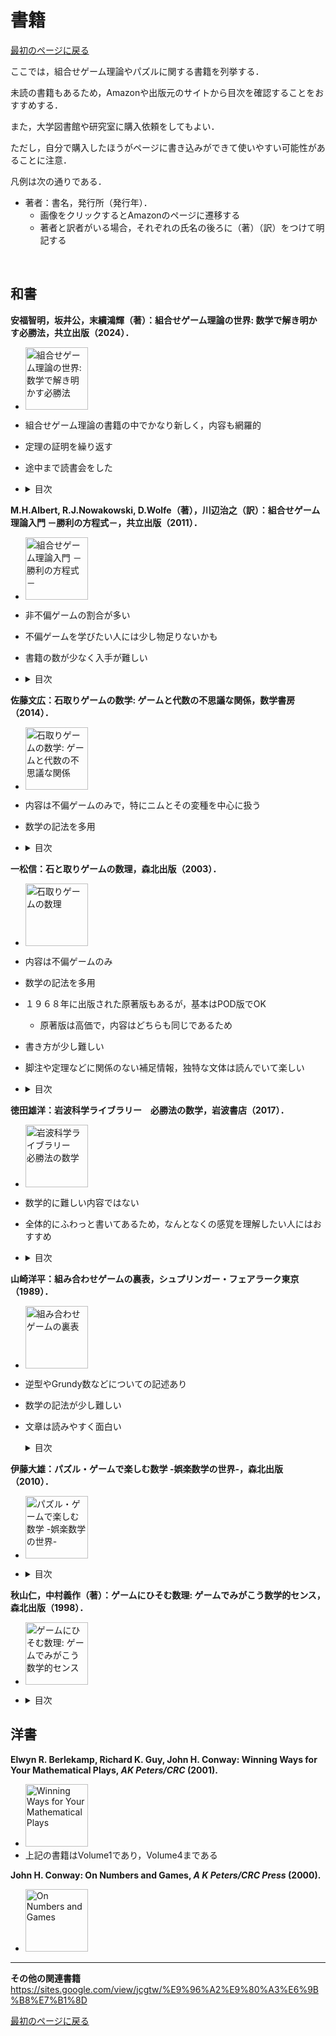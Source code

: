 # 書籍

<a href="../readme.md?id=book">最初のページに戻る</a>

ここでは，組合せゲーム理論やパズルに関する書籍を列挙する．

未読の書籍もあるため，Amazonや出版元のサイトから目次を確認することをおすすめする．

また，大学図書館や研究室に購入依頼をしてもよい．

ただし，自分で購入したほうがページに書き込みができて使いやすい可能性があることに注意．

凡例は次の通りである．
- 著者：書名，発行所（発行年）．
    - 画像をクリックするとAmazonのページに遷移する
    - 著者と訳者がいる場合，それぞれの氏名の後ろに（著）（訳）をつけて明記する
<br>

## 和書

**安福智明，坂井公，末續鴻輝（著）：組合せゲーム理論の世界: 数学で解き明かす必勝法，共立出版（2024）．**
- <a href="https://www.amazon.co.jp/dp/4320115589" target="_blank"><img src="https://m.media-amazon.com/images/I/71K0LYzowyL._SY522_.jpg" alt="組合せゲーム理論の世界: 数学で解き明かす必勝法" width="100"></a>
- 組合せゲーム理論の書籍の中でかなり新しく，内容も網羅的
- 定理の証明を繰り返す
- 途中まで読書会をした
- 
    <details>
    <summary>目次</summary>

    </details>

**M.H.Albert, R.J.Nowakowski, D.Wolfe（著），川辺治之（訳）：組合せゲーム理論入門 －勝利の方程式－，共立出版（2011）．**
- <a href="https://www.amazon.co.jp/dp/432001975X" target="_blank"><img src="https://m.media-amazon.com/images/I/51tjC1JCE7L.jpg" alt="組合せゲーム理論入門 －勝利の方程式－" width="100"></a>
- 非不偏ゲームの割合が多い
- 不偏ゲームを学びたい人には少し物足りないかも
- 書籍の数が少なく入手が難しい
- 
    <details>
    <summary>目次</summary>

    </details>

**佐藤文広：石取りゲームの数学: ゲームと代数の不思議な関係，数学書房（2014）．**
- <a href="https://www.amazon.co.jp/dp/490334276X" target="_blank"><img src="https://m.media-amazon.com/images/I/61i3avoBPQL._SY522_.jpg" alt="石取りゲームの数学: ゲームと代数の不思議な関係" width="100"></a>
- 内容は不偏ゲームのみで，特にニムとその変種を中心に扱う
- 数学の記法を多用
- 
    <details>
    <summary>目次</summary>

    第1章 三山くずし

    第2章 三山くずしを一般化する

    第3章 ゲームの和とニム和

    第4章 ニム変奏曲

    第5章 制限ニムとグランディ数列

    第6章 山の分割を許すニム

    第7章 ニム積とゲーム

    第8章 ポセット上のコイン裏返しゲームとその積

    第9章 チャヌシッチ(ワイトホフの二山くずし)

    第10章 マヤゲーム

    第11章 ハッケンブッシュ

    第 12 章 最後は負けるが勝ち
    </details>

**一松信：石と取りゲームの数理，森北出版（2003）．**
- <a href="https://www.amazon.co.jp/dp/462701029X" target="_blank"><img src="https://m.media-amazon.com/images/I/41kVx1bRi6L.jpg" alt="石取りゲームの数理" width="100"></a>
- 内容は不偏ゲームのみ
- 数学の記法を多用
- １９６８年に出版された原著版もあるが，基本はPOD版でOK
    - 原著版は高価で，内容はどちらも同じであるため
- 書き方が少し難しい
- 脚注や定理などに関係のない補足情報，独特な文体は読んでいて楽しい
- 
    <details>
    <summary>目次</summary>

    １章　三山崩し
    
    ２章　ニム(拡張と変形)
    
    ３章　糸切りゲームとドーソンのゲーム
    
    ４章　基本定理
    
    ５章　G数の周期性
    
    ６章　チャヌシッツィ
    
    ７章　佐藤のゲーム
    
    ８章　逆形のゲーム
    
    付録１　数学的帰納法
    
    付録２　二進法と二進加法
    
    付録３　計算機と石とりゲーム
    </details>

**徳田雄洋：岩波科学ライブラリー　必勝法の数学，岩波書店（2017）．**
- <a href="https://www.amazon.co.jp/dp/4000296639" target="_blank"><img src="https://m.media-amazon.com/images/I/71A+GL2btiL._SY522_.jpg" alt="岩波科学ライブラリー　必勝法の数学" width="100"></a>
- 数学的に難しい内容ではない
- 全体的にふわっと書いてあるため，なんとなくの感覚を理解したい人にはおすすめ
- 
    <details>
    <summary>目次</summary>

    はじめに――もはや人間はコンピュータに勝てない？
    １章　チェスの勝敗は，先手・後手を決めた時点で決まる
    
    ２章　2山くずしで，山のサイズが同じなら後手必勝，違えば先手必勝
    
    ３章　役割区別なしの交互型ゲームはあるサイズの1山くずしと等価
    
    ４章　2人のチェスのチャンピオンと同時対戦して1人に負けない方法がある
    
    ５章　2者択一予言の的中率を一定値に保証できる
    
    ６章　相手も自分も合理的に行動するなら両者の選択は予測できるか
    
    ７章　慎重な投資と大胆な投資はどちらがよいか
    
    ８章　会社合併問題は合計人数最小の2社を合併すればよい
    
    ９章　理想的なコンピュータも勝てない判定ゲームが存在する
    
    おわりに――21世紀，そしてこれからの必勝法
    </details>

**山崎洋平：組み合わせゲームの裏表，シュプリンガー・フェアラーク東京（1989）．**
- <a href="https://www.amazon.co.jp/dp/4431705481" target="_blank"><img src="https://m.media-amazon.com/images/I/41V4usCBVJL.jpg" alt="組み合わせゲームの裏表" width="100"></a>
- 逆型やGrundy数などについての記述あり
- 数学の記法が少し難しい
- 文章は読みやすく面白い
    <details>
    <summary>目次</summary>

    第Ⅰ部　分割ゲーム
    
        第１章　シャノンのゲームとその仲間たち
    
        第２章　分割ゲーム
    
        第３章　ヘックス詳伝
    
    第Ⅱ部　石取りゲーム
    
        第４章　石取りゲーム
    
        第５章　石取りゲームのいろいろ
    
    第Ⅲ部　その他のゲーム
    
        第６章　ゲームの理論と碁，配置ゲーム
    
        第７書　チェスの終盤
    
    補充
    </details>

**伊藤大雄：パズル・ゲームで楽しむ数学 -娯楽数学の世界-，森北出版（2010）．**
- <a href="https://www.amazon.co.jp/dp/4627017715" target="_blank"><img src="https://m.media-amazon.com/images/I/61UitvUbz1L.jpg" alt="パズル・ゲームで楽しむ数学 -娯楽数学の世界-" width="100"></a>
- 
    <details>
    <summary>目次</summary>

    </details>


**秋山仁，中村義作（著）：ゲームにひそむ数理: ゲームでみがこう数学的センス，森北出版（1998）．**
- <a href="https://www.amazon.co.jp/dp/4627016514" target="_blank"><img src="https://m.media-amazon.com/images/I/91K5z02kd3L._SY522_.jpg" alt="ゲームにひそむ数理: ゲームでみがこう数学的センス" width="100"></a>
- 
    <details>
    <summary>目次</summary>

    １章　天秤問題
    ２章　ケーキ分割問題
    ３章　ハラリイの一般化三並べ
    ４章　ニムと半順序集合ゲーム
    ５章　気まぐれな神様
    ６章　一般化ジャンケン
    </details>



## 洋書

**Elwyn R. Berlekamp, Richard K. Guy, John H. Conway: Winning Ways for Your Mathematical Plays, *AK Peters/CRC* (2001).**
- <a href="https://www.amazon.co.jp/dp/1568811306" target="_blank"><img src="https://m.media-amazon.com/images/I/61zWy9u87IL._SY522_.jpg" alt="Winning Ways for Your Mathematical Plays" width="100"></a>
- 上記の書籍はVolume1であり，Volume4まである

**John H. Conway: On Numbers and Games, *A K Peters/CRC Press* (2000).**
- <a href="https://www.amazon.co.jp/dp/1568811276" target="_blank"><img src="https://m.media-amazon.com/images/I/61+bT1+3KtL._SY522_.jpg" alt="On Numbers and Games" width="100"></a>

---

**その他の関連書籍**
https://sites.google.com/view/jcgtw/%E9%96%A2%E9%80%A3%E6%9B%B8%E7%B1%8D

<a href="../readme.md?id=book">最初のページに戻る</a>






